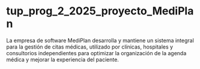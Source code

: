 # tup_prog_2_2025_proyecto_MediPlan
La empresa de software MediPlan desarrolla y mantiene un sistema integral para la gestión de citas médicas, utilizado por clínicas, hospitales y consultorios independientes para optimizar la organización de la agenda médica y mejorar la experiencia del paciente.
